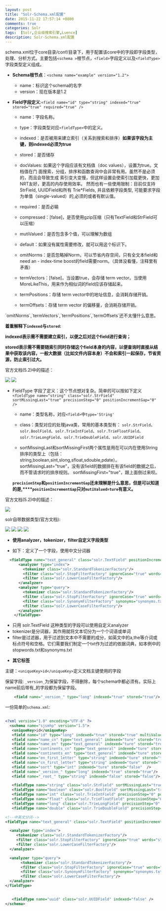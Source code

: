 ```yaml
---
layout: post
title: "Solr-Schema.xml配置"
date: 2015-11-22 17:57:14 +0800
comments: true
categories: Solr
tags:  [Solr,企业级搜索引擎,Luence]
description: Solr-Schema.xml配置
---
```



schema.xml位于core目录/conf/目录下，用于配置该core中的字段即字段类型，处理、分析方式。主要包括`<schema >`根节点，`<field>`字段定义以及`<fieldType>`字段类型定义组成。

<!--more-->

- **Schema根节点**：`<schema name="example" version="1.2">`

    - name：标识这个schema的名字
    - version：现在版本是1.2
   

- **Field字段定义**:`<field name="id" type="string" indexed="true" stored="true" required="true" />`

	- name：字段名称。
	
	- type：字段类型对应`<fieldType>`中的定义。
	
	- indexed：是否被用来建立索引（关系到搜索和排序）**如果该字段为主键，则indexed必须为true**
	
	- stored：是否储存
	
	-  docValues: 如果这个字段应该有文档值（doc values），设置为true。文档值在门
   面搜索，分组，排序和函数查询中会非常有用。虽然不是必须的，而且会导致生成
   索引变大变慢，但这样设置会使索引加载更快，更加NRT友好，更高的内存使用效率。
   然而也有一些使用限制：目前仅支持StrField, UUIDField和所有 Trie*Fields, 
   并且依赖字段类型, 可能要求字段为单值（single-valued）的,必须的或者有默认值。

	- required：是否必输
	
	- compressed：[false]，是否使用gzip压缩（只有TextField和StrField可以压缩）
	
	- mutiValued：是否包含多个值，可以理解为数组
	
	-  default：如果没有属性需要修改，就可以用这个标识下。
	
	- omitNorms：是否忽略掉Norm，可以节省内存空间，只有全文本field和need an - index-time boost的field需要norm。（具体没看懂，注释里有矛盾）
	
	- termVectors：[false]，当设置true，会存储 term vector。当使用   MoreLikeThis，用来作为相似词的field应该存储起来。
	
	- termPositions：存储 term vector中的地址信息，会消耗存储开销。
	
	- termOffsets：存储 term vector 的偏移量，会消耗存储开销。
	
<div class="alert alert-info" role="info">
`omitNorms`,`termVectors`,`termPositions`,`termOffsets`还不太懂什么意思。
</div>

**着重解释下`indexed`与`stored`:**

   **indexed表示需不需要建立索引，以便之后对这个field进行查询；**

   **stored表示需不需要随索引同时存储这个field本身的内容，以便查询时直接从结果中获取该内容，一般大数据（比如文件内容本身）不会和索引一起保存，节省资源，防止索引过大。** 

官方文档(5.2)中的描述：

![](http://i.imgur.com/BUvFSaY.png)
![](http://i.imgur.com/mJy7VRx.png)

- FieldType 字段了定义：这个节点想对复杂。简单的可以按如下定义
   `<fieldType name="string" class="solr.StrField" sortMissingLast="true" precisionStep="0" positionIncrementGap="0" />` 


   - name：类型名称，对应`<field>`中`type='String'`
   
   - class：类型对应的处理java类，常用的基本类型有：   `solr.StrField`、`solr.BoolField`、`solr.TrieIntField`、`solr.TrieFloatField`、`solr.TrieLongField`、`solr.TrieDoubleField`、`solr.UUIDField`
   
   - sortMissingLast和sortMissingFirst两个属性是用在可以内在使用String排序的类型上（包括：string,boolean,sint,slong,sfloat,sdouble,pdate）。
   sortMissingLast="true"，没有该field的数据排在有该field的数据之后，而不管请求时的排序规则。
   sortMissingFirst="true"，跟上面倒过来呗。


  **`precisionStep`和`positionIncrementGap`还未理解是什么意思，但是可以知道的是,****`positionIncrementGap`只对`mutiValued=ture`有意义。**


官方文档(5.2)中的描述：

![](http://i.imgur.com/lwQxUuC.png)

solr自带数据类型(官方文档):

![](http://i.imgur.com/kTLNaEe.png)
![](http://i.imgur.com/8yawFbv.png)
![](http://i.imgur.com/Dxm9a7l.png)
![](http://i.imgur.com/Kzogdcl.png)

   - **使用analyzer，tokenizer，filter自定义字段类型**
   
   - 如下：定义了一个字段，使用中文分词器
```xml
  <fieldType name="text_general" class="solr.TextField" positionIncrementGap="100">
      <analyzer type="index">
        <tokenizer class="solr.StandardTokenizerFactory"/>
        <filter class="solr.StopFilterFactory" ignoreCase="true" words="stopwords.txt" />
        <filter class="solr.LowerCaseFilterFactory"/>
      </analyzer>
      <analyzer type="query">
        <tokenizer class="solr.StandardTokenizerFactory"/>
        <filter class="solr.StopFilterFactory" ignoreCase="true" words="stopwords.txt" />
        <filter class="solr.SynonymFilterFactory" synonyms="synonyms.txt" ignoreCase="true" expand="true"/>
        <filter class="solr.LowerCaseFilterFactory"/>
      </analyzer>
    </fieldType>
```
<div class="alert alert-danger" role="alert">
  <ul>
   <li>只用 solr.TextField 这种类型的字段可以使用自定义analyzer</li>
   <li>tokenizer是分词器，其作用就将文本切分为一个个词语或单词</li>
   <li>filter是过滤器，用于过滤到文本中不需要的成分，如英文中的a,the等介词或标点符号和空格。它们需要我们制定一个txt作为过滤的依据词典，如本例中的stopwords.txt和synonyms.txt</li>
</div>


- **其它标签**

主键：`<uniqueKey>id</uniqueKey>`定义文档主键使用的字段

保留字段: `_version_`为保留字段，不得删除，每个schema中都必须有。实际上name前后带有_的字段都为保留字段。
```xml
    <field name="_version_" type="long" indexed="true" stored="true"/>
```



一份简单的`schema.xml`:
```xml
 
<?xml version="1.0" encoding="UTF-8" ?>
  <schema name="sjsmhp" version="1.5">
   <uniqueKey>id</uniqueKey>
   <field name="id" type="long" indexed="true" stored="true" multiValued="false" /> 
   <field name="name_cn" type="text_general" indexed="ture" stored="true"  />  
   <field name="name_en" type="text_general" indexed="ture" stored="true"  />  
   <field name="continents_cn" type="text_general" indexed="ture" stored="true"  />  
   <field name="continents_en" type="text_general" indexed="ture" stored="true"  />  
   <field name="en_first_letter" type="string" indexed="ture" stored="true"  /> 
   <field name="cn_first_letter" type="string" indexed="ture" stored="true"  /> 
   <field name="sort" type="int" indexed="ture" stored="false"  />  
   <field name="_version_" type="long" indexed="true" stored="true"/>
   <field name="_root_" type="string" indexed="false" stored="false"/>

   <fieldType name="string" class="solr.StrField" sortMissingLast="true" />
   <fieldType name="boolean" class="solr.BoolField" sortMissingLast="true"/>
   <fieldType name="int" class="solr.TrieIntField" precisionStep="0" positionIncrementGap="0"/>
   <fieldType name="float" class="solr.TrieFloatField" precisionStep="0" positionIncrementGap="0"/>
   <fieldType name="long" class="solr.TrieLongField" precisionStep="0" positionIncrementGap="0"/>
   <fieldType name="double" class="solr.TrieDoubleField" precisionStep="0" positionIncrementGap="0"/>

<!--中英文分词-->
<fieldType name="text_general" class="solr.TextField" positionIncrementGap="100">

  <analyzer type="index">
     <tokenizer class="solr.StandardTokenizerFactory"/>
     <filter class="solr.StopFilterFactory" ignoreCase="true" words="stopwords.txt" />
     <filter class="solr.LowerCaseFilterFactory"/>
  </analyzer>

  <analyzer type="query">
	   <tokenizer class="solr.StandardTokenizerFactory"/>
	   <filter class="solr.StopFilterFactory" ignoreCase="true" words="stopwords.txt" />
	   <filter class="solr.SynonymFilterFactory" synonyms="synonyms.txt" ignoreCase="true" expand="true"/>
	   <filter class="solr.LowerCaseFilterFactory"/>
  </analyzer>
</fieldType>

  
   <fieldType name="uuid" class="solr.UUIDField" indexed="false" />
</schema>
```
